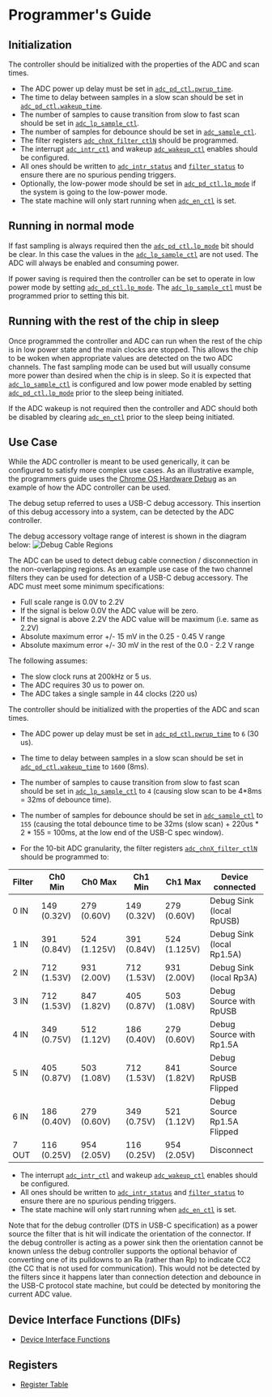 # Programmer's Guide

## Initialization

The controller should be initialized with the properties of the ADC and scan times.
* The ADC power up delay must be set in [`adc_pd_ctl.pwrup_time`](../data/adc_ctrl.hjson#adc_pd_ctl).
* The time to delay between samples in a slow scan should be set in [`adc_pd_ctl.wakeup_time`](../data/adc_ctrl.hjson#adc_pd_ctl).
* The number of samples to cause transition from slow to fast scan should be set in [`adc_lp_sample_ctl`](../data/adc_ctrl.hjson#adc_lp_sample_ctl).
* The number of samples for debounce should be set in [`adc_sample_ctl`](../data/adc_ctrl.hjson#adc_sample_ctl).
* The filter registers [`adc_chnX_filter_ctlN`](../data/adc_ctrl.hjson#adc_chnx_filter_ctln) should be programmed.
* The interrupt [`adc_intr_ctl`](../data/adc_ctrl.hjson#adc_intr_ctl) and wakeup [`adc_wakeup_ctl`](../data/adc_ctrl.hjson#adc_wakeup_ctl) enables should be configured.
* All ones should be written to [`adc_intr_status`](../data/adc_ctrl.hjson#adc_intr_status) and  [`filter_status`](../data/adc_ctrl.hjson#filter_status) to ensure there are no spurious pending triggers.
* Optionally, the low-power mode should be set in [`adc_pd_ctl.lp_mode`](../data/adc_ctrl.hjson#adc_pd_ctl) if the system is going to the low-power mode.
* The state machine will only start running when [`adc_en_ctl`](../data/adc_ctrl.hjson#adc_en_ctl) is set.

## Running in normal mode

If fast sampling is always required then the [`adc_pd_ctl.lp_mode`](../data/adc_ctrl.hjson#adc_pd_ctl) bit should be clear.
In this case the values in the [`adc_lp_sample_ctl`](../data/adc_ctrl.hjson#adc_lp_sample_ctl) are not used.
The ADC will always be enabled and consuming power.

If power saving is required then the controller can be set to operate in low power mode by setting [`adc_pd_ctl.lp_mode`](../data/adc_ctrl.hjson#adc_pd_ctl).
The [`adc_lp_sample_ctl`](../data/adc_ctrl.hjson#adc_lp_sample_ctl) must be programmed prior to setting this bit.

## Running with the rest of the chip in sleep

Once programmed the controller and ADC can run when the rest of the chip is in low power state and the main clocks are stopped.
This allows the chip to be woken when appropriate values are detected on the two ADC channels.
The fast sampling mode can be used but will usually consume more power than desired when the chip is in sleep.
So it is expected that [`adc_lp_sample_ctl`](../data/adc_ctrl.hjson#adc_lp_sample_ctl) is configured and low power mode enabled by setting [`adc_pd_ctl.lp_mode`](../data/adc_ctrl.hjson#adc_pd_ctl) prior to the sleep being initiated.

If the ADC wakeup is not required then the controller and ADC should both be disabled by clearing [`adc_en_ctl`](../data/adc_ctrl.hjson#adc_en_ctl) prior to the sleep being initiated.

## Use Case

While the ADC controller is meant to be used generically, it can be configured to satisfy more complex use cases.
As an illustrative example, the programmers guide uses the [Chrome OS Hardware Debug](https://chromium.googlesource.com/chromiumos/third_party/hdctools/+/HEAD/docs/ccd.md) as an example of how the ADC controller can be used.

The debug setup referred to uses a USB-C debug accessory.
This insertion of this debug accessory into a system, can be detected by the ADC controller.

The debug accessory voltage range of interest is shown in the diagram below:
![Debug Cable Regions](../doc/debug_cable_regions.svg)

The ADC can be used to detect debug cable connection / disconnection in the non-overlapping regions.
As an example use case of the two channel filters they can be used for detection of a USB-C debug accessory.
The ADC must meet some minimum specifications:
* Full scale range is 0.0V to 2.2V
* If the signal is below 0.0V the ADC value will be zero.
* If the signal is above 2.2V the ADC value will be maximum (i.e. same as 2.2V)
* Absolute maximum error +/- 15 mV in the 0.25 - 0.45 V range
* Absolute maximum error +/- 30 mV in the rest of the 0.0 - 2.2 V range

The following assumes:
* The slow clock runs at 200kHz or 5 us.
* The ADC requires 30 us to power on.
* The ADC takes a single sample in 44 clocks (220 us)

The controller should be initialized with the properties of the ADC and scan times.
* The ADC power up delay must be set in [`adc_pd_ctl.pwrup_time`](../data/adc_ctrl.hjson#adc_pd_ctl) to `6` (30 us).
* The time to delay between samples in a slow scan should be set in [`adc_pd_ctl.wakeup_time`](../data/adc_ctrl.hjson#adc_pd_ctl) to `1600` (8ms).
* The number of samples to cause transition from slow to fast scan should be set in [`adc_lp_sample_ctl`](../data/adc_ctrl.hjson#adc_lp_sample_ctl) to `4` (causing slow scan to be 4*8ms = 32ms of debounce time).
* The number of samples for debounce should be set in [`adc_sample_ctl`](../data/adc_ctrl.hjson#adc_sample_ctl) to `155` (causing the total debounce time to be 32ms (slow scan) + 220us * 2 * 155 = 100ms, at the low end of the USB-C spec window).

* For the 10-bit ADC granularity, the filter registers [`adc_chnX_filter_ctlN`](../data/adc_ctrl.hjson#adc_chnx_filter_ctln) should be programmed to:

| Filter | Ch0 Min      | Ch0 Max      | Ch1 Min      | Ch1 Max      | Device connected            |
|--------|--------------|--------------|--------------|--------------|-----------------------------|
| 0 IN   |  149 (0.32V) |  279 (0.60V) |  149 (0.32V) |  279 (0.60V) | Debug Sink (local RpUSB)    |
| 1 IN   |  391 (0.84V) |  524 (1.125V)|  391 (0.84V) |  524 (1.125V)| Debug Sink (local Rp1.5A)   |
| 2 IN   |  712 (1.53V) |  931 (2.00V) |  712 (1.53V) |  931 (2.00V) | Debug Sink (local Rp3A)     |
| 3 IN   |  712 (1.53V) |  847 (1.82V) |  405 (0.87V) |  503 (1.08V) | Debug Source with RpUSB     |
| 4 IN   |  349 (0.75V) |  512 (1.12V) |  186 (0.40V) |  279 (0.60V) | Debug Source with Rp1.5A    |
| 5 IN   |  405 (0.87V) |  503 (1.08V) |  712 (1.53V) |  841 (1.82V) | Debug Source RpUSB Flipped  |
| 6 IN   |  186 (0.40V) |  279 (0.60V) |  349 (0.75V) |  521 (1.12V) | Debug Source Rp1.5A Flipped |
| 7 OUT  |  116 (0.25V) |  954 (2.05V) |  116 (0.25V) |  954 (2.05V) | Disconnect                  |


* The interrupt [`adc_intr_ctl`](../data/adc_ctrl.hjson#adc_intr_ctl) and wakeup [`adc_wakeup_ctl`](../data/adc_ctrl.hjson#adc_wakeup_ctl) enables should be configured.
* All ones should be written to [`adc_intr_status`](../data/adc_ctrl.hjson#adc_intr_status) and  [`filter_status`](../data/adc_ctrl.hjson#filter_status) to ensure there are no spurious pending triggers.
* The state machine will only start running when [`adc_en_ctl`](../data/adc_ctrl.hjson#adc_en_ctl) is set.

Note that for the debug controller (DTS in USB-C specification) as a power source the filter that is hit will indicate the orientation of the connector.
If the debug controller is acting as a power sink then the orientation cannot be known unless the debug controller supports the optional behavior of converting one of its pulldowns to an Ra (rather than Rp) to indicate CC2 (the CC that is not used for communication).
This would not be detected by the filters since it happens later than connection detection and debounce in the USB-C protocol state machine, but could be detected by monitoring the current ADC value.

## Device Interface Functions (DIFs)

- [Device Interface Functions](../../../../sw/ip/adc_ctrl/dif/dif_adc_ctrl.h)

## Registers

* [Register Table](../data/adc_ctrl.hjson#registers)
